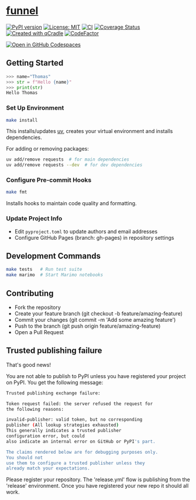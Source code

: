 # [funnel](https://tschm.github.io/funnel/book)

[![PyPI version](https://badge.fury.io/py/funnel.svg)](https://badge.fury.io/py/funnel)
[![License: MIT](https://img.shields.io/badge/License-MIT-yellow.svg)](LICENSE.txt)
[![CI](https://github.com/tschm/funnel/actions/workflows/ci.yml/badge.svg)](https://github.com/tschm/funnel/actions/workflows/ci.yml)
[![Coverage Status](https://coveralls.io/repos/github/tschm/funnel/badge.svg?branch=main)](https://coveralls.io/github/tschm/funnel?branch=main)
[![Created with qCradle](https://img.shields.io/badge/Created%20with-qCradle-blue?style=flat-square)](https://github.com/tschm/package)
[![CodeFactor](https://www.codefactor.io/repository/github/tschm/funnel/badge)](https://www.codefactor.io/repository/github/tschm/funnel)


[![Open in GitHub Codespaces](https://github.com/codespaces/badge.svg)](https://codespaces.new/tschm/funnel)

## Getting Started

```python
>>> name="Thomas"
>>> str = f"Hello {name}"
>>> print(str)
Hello Thomas
```

### **Set Up Environment**

```bash
make install
```

This installs/updates [uv](https://github.com/astral-sh/uv),
creates your virtual environment and installs dependencies.

For adding or removing packages:

```bash
uv add/remove requests  # for main dependencies
uv add/remove requests --dev  # for dev dependencies
```

### **Configure Pre-commit Hooks**

```bash
make fmt
```

Installs hooks to maintain code quality and formatting.

### **Update Project Info**

- Edit `pyproject.toml` to update authors and email addresses
- Configure GitHub Pages (branch: gh-pages) in repository settings

## Development Commands

```bash
make tests   # Run test suite
make marimo  # Start Marimo notebooks
```

## Contributing

- Fork the repository
- Create your feature branch (git checkout -b feature/amazing-feature)
- Commit your changes (git commit -m 'Add some amazing feature')
- Push to the branch (git push origin feature/amazing-feature)
- Open a Pull Request

## Trusted publishing failure

That's good news!

You are not able to publish to PyPI unless you have registered your project
on PyPI. You get the following message:

```bash
Trusted publishing exchange failure:

Token request failed: the server refused the request for
the following reasons:

invalid-publisher: valid token, but no corresponding
publisher (All lookup strategies exhausted)
This generally indicates a trusted publisher
configuration error, but could
also indicate an internal error on GitHub or PyPI's part.

The claims rendered below are for debugging purposes only.
You should not
use them to configure a trusted publisher unless they
already match your expectations.
```

Please register your repository. The 'release.yml' flow is
publishing from the 'release' environment. Once you have
registered your new repo it should all work.
